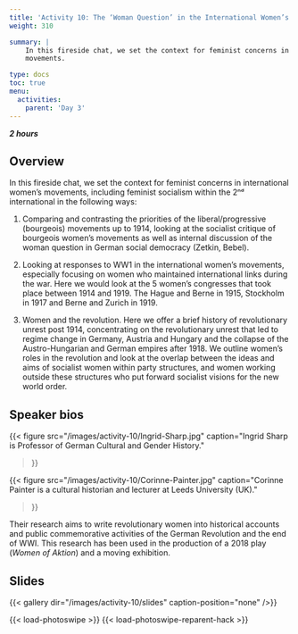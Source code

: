 ```yaml
---
title: 'Activity 10: The ‘Woman Question’ in the International Women’s Organisations 1888 - 1919'
weight: 310

summary: |
    In this fireside chat, we set the context for feminist concerns in international women’s
    movements.

type: docs
toc: true
menu:
  activities:
    parent: 'Day 3'
---
```


***2 hours***

## Overview

In this fireside chat, we set the context for feminist concerns in international women’s
movements, including feminist socialism within the 2ⁿᵈ international in the following
ways:

1. Comparing and contrasting the priorities of the liberal/progressive (bourgeois)
movements up to 1914, looking at the socialist critique of bourgeois women’s
movements as well as internal discussion of the woman question in German
social democracy (Zetkin, Bebel).

2. Looking at responses to WW1 in the international women’s movements,
especially focusing on women who maintained international links during the
war. Here we would look at the 5 women’s congresses that took place
between 1914 and 1919. The Hague and Berne in 1915, Stockholm in 1917
and Berne and Zurich in 1919.

3. Women and the revolution. Here we offer a brief history of revolutionary
unrest post 1914, concentrating on the revolutionary unrest that led to regime
change in Germany, Austria and Hungary and the collapse of the Austro-Hungarian
and German empires after 1918. We outline women’s roles in the
revolution and look at the overlap between the ideas and aims of socialist
women within party structures, and women working outside these structures
who put forward socialist visions for the new world order.

## Speaker bios

{{< figure
src="/images/activity-10/Ingrid-Sharp.jpg"
caption="Ingrid Sharp is Professor of German Cultural and Gender History."
>}}

{{<
figure src="/images/activity-10/Corinne-Painter.jpg"
caption="Corinne Painter is a cultural historian and lecturer at Leeds University (UK)."
>}}

Their research aims to write revolutionary women into historical accounts and
public commemorative activities of the German Revolution and the end of WWI.
This research has been used in the production of a 2018 play (*Women of
Aktion*) and a moving exhibition.

## Slides

<!-- https://github.com/liwenyip/hugo-easy-gallery#-gallery--shortcode-usage -->
{{< gallery dir="/images/activity-10/slides" caption-position="none" />}}

<!-- https://github.com/liwenyip/hugo-easy-gallery#photoswipe-usage -->
{{< load-photoswipe >}}
{{< load-photoswipe-reparent-hack >}}
